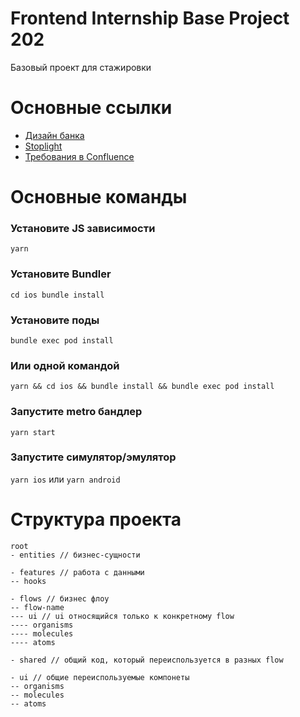 # Frontend Internship Base Project 202

Базовый проект для стажировки

# Основные ссылки
- [Дизайн банка](https://www.figma.com/file/NN9GlXCoDOAR5AFKrUAmkl/Skillbox?node-id=33%3A35654)
- [Stoplight](https://kode-education.stoplight.io/docs/kode-bank/b3A6Mjc3NzQxNjY-get-api-core-profile)
- [Требования в Confluence](https://confa.kode.ru/display/SKIL/Skillbox-Space+Home?src=spacemenu)

# Основные команды
### Установите JS зависимости
`yarn`
### Установите Bundler
`cd ios bundle install`
### Установите поды
`bundle exec pod install`
### Или одной командой
`yarn && cd ios && bundle install && bundle exec pod install`

### Запустите metro бандлер
`yarn start`
### Запустите симулятор/эмулятор
`yarn ios` или `yarn android`

# Структура проекта

```
root
- entities // бизнес-сущности

- features // работа с данными
-- hooks

- flows // бизнес флоу
-- flow-name
--- ui // ui относящийся только к конкретному flow
---- organisms
---- molecules
---- atoms

- shared // общий код, который переиспользуется в разных flow

- ui // общие переиспользуемые компонеты
-- organisms
-- molecules
-- atoms
```
